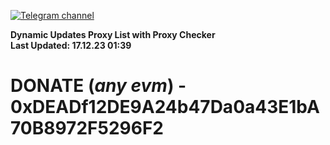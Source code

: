 [![Telegram channel](https://img.shields.io/endpoint?url=https://runkit.io/damiankrawczyk/telegram-badge/branches/master?url=https://t.me/n4z4v0d)](https://t.me/n4z4v0d) 

**Dynamic Updates Proxy List with Proxy Checker**  
**Last Updated: 17.12.23 01:39**

# DONATE (_any evm_) - 0xDEADf12DE9A24b47Da0a43E1bA70B8972F5296F2
